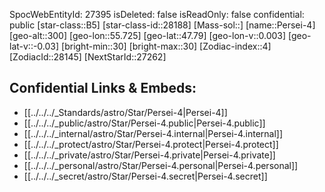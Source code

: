 ﻿---
location: [47.79,-55.725,300]
type: Star
tags:
- astro/Star

---
SpocWebEntityId: 27395
isDeleted: false
isReadOnly: false
confidential: public
[star-class::B5]
[star-class-id::28188]
[Mass-sol::]
[name::Persei-4]
[geo-alt::300]
[geo-lon::55.725]
[geo-lat::47.79]
[geo-lon-v::0.003]
[geo-lat-v::-0.03]
[bright-min::30]
[bright-max::30]
[Zodiac-index::4]
[ZodiacId::28145]
[NextStarId::27262]



## Confidential Links & Embeds: 
- [[../../../_Standards/astro/Star/Persei-4|Persei-4]] 
- [[../../../_public/astro/Star/Persei-4.public|Persei-4.public]] 
- [[../../../_internal/astro/Star/Persei-4.internal|Persei-4.internal]] 
- [[../../../_protect/astro/Star/Persei-4.protect|Persei-4.protect]] 
- [[../../../_private/astro/Star/Persei-4.private|Persei-4.private]] 
- [[../../../_personal/astro/Star/Persei-4.personal|Persei-4.personal]] 
- [[../../../_secret/astro/Star/Persei-4.secret|Persei-4.secret]] 
